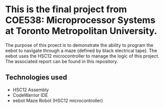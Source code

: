 # This is the final project from COE538: Microprocessor Systems at Toronto Metropolitan University.

The purpose of this proect is to demonstrate the ability to program the eebot to navigate through a maze (defined by black electrical tape).
The eebot uses the HSC12 microcontroller to manage the logic of this project. The associated report can be found in this repository.

## Technologies used

- HSC12 Assembly
- CodeWarrior IDE
- eebot Maze Robot (HSC12 microcontroller)
